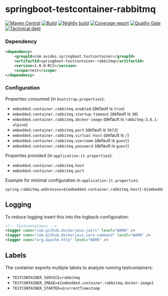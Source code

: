 # springboot-testcontainer-rabbitmq

[![Maven Central](https://img.shields.io/maven-metadata/v/http/central.maven.org/maven2/com/avides/springboot/testcontainer/springboot-testcontainer-rabbitmq/maven-metadata.xml.svg)](https://search.maven.org/#search%7Cgav%7C1%7Cg%3A%22com.avides.springboot.testcontainer%22%20AND%20a%3A%22springboot-testcontainer-rabbitmq%22)
[![Build](https://github.com/springboot-testcontainer/springboot-testcontainer-rabbitmq/workflows/release/badge.svg)](https://github.com/springboot-testcontainer/springboot-testcontainer-rabbitmq/actions)
[![Nightly build](https://github.com/springboot-testcontainer/springboot-testcontainer-rabbitmq/workflows/nightly/badge.svg)](https://github.com/springboot-testcontainer/springboot-testcontainer-rabbitmq/actions)
[![Coverage report](https://sonarcloud.io/api/project_badges/measure?project=springboot-testcontainer_springboot-testcontainer-rabbitmq&metric=coverage)](https://sonarcloud.io/dashboard?id=springboot-testcontainer_springboot-testcontainer-rabbitmq)
[![Quality Gate](https://sonarcloud.io/api/project_badges/measure?project=springboot-testcontainer_springboot-testcontainer-rabbitmq&metric=alert_status)](https://sonarcloud.io/dashboard?id=springboot-testcontainer_springboot-testcontainer-rabbitmq)
[![Technical dept](https://sonarcloud.io/api/project_badges/measure?project=springboot-testcontainer_springboot-testcontainer-rabbitmq&metric=sqale_index)](https://sonarcloud.io/dashboard?id=springboot-testcontainer_springboot-testcontainer-rabbitmq)

### Dependency
```xml
<dependency>
	<groupId>com.avides.springboot.testcontainer</groupId>
	<artifactId>springboot-testcontainer-rabbitmq</artifactId>
	<version>1.0.0-RC2</version>
	<scope>test</scope>
</dependency>
```

### Configuration
Properties consumed (in `bootstrap.properties`):
- `embedded.container.rabbitmq.enabled` (default is `true`)
- `embedded.container.rabbitmq.startup-timeout` (default is `30`)
- `embedded.container.rabbitmq.docker-image` (default is `rabbitmq:3.8.1-alpine`)
- `embedded.container.rabbitmq.port` (default is `5672`)
- `embedded.container.rabbitmq.virtual-host` (default is `/`)
- `embedded.container.rabbitmq.username` (default is `guest`)
- `embedded.container.rabbitmq.password` (default is `guest`)

Properties provided (in `application-it.properties`):
- `embedded.container.rabbitmq.host`
- `embedded.container.rabbitmq.port`

Example for minimal configuration in `application-it.properties`:
```
spring.rabbitmq.addresses=${embedded.container.rabbitmq.host}:${embedded.container.rabbitmq.port}
```

## Logging
To reduce logging insert this into the logback-configuration:
```xml
<!-- Testcontainers -->
<logger name="com.github.dockerjava.jaxrs" level="WARN" />
<logger name="com.github.dockerjava.core.command" level="WARN" />
<logger name="org.apache.http" level="WARN" />
```

## Labels
The container exports multiple labels to analyze running testcontainers:
- `TESTCONTAINER_SERVICE=rabbitmq`
- `TESTCONTAINER_IMAGE=${embedded.container.rabbitmq.docker-image}`
- `TESTCONTAINER_STARTED=$currentTimestamp`
